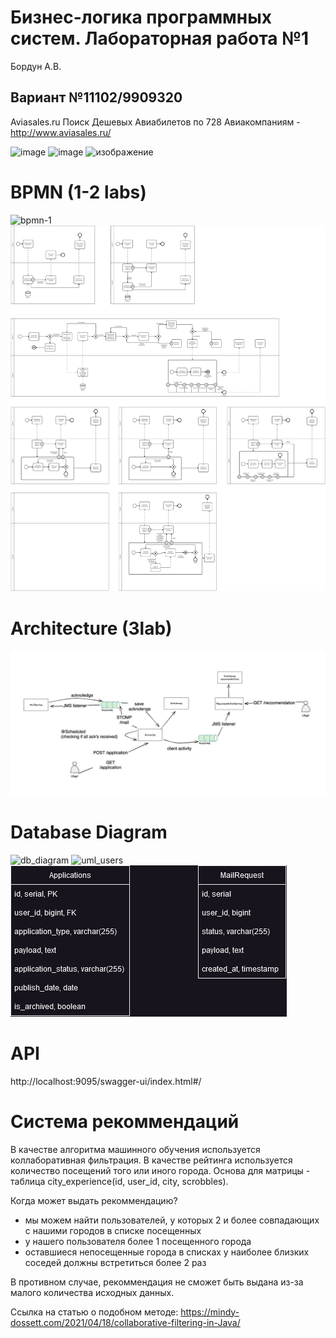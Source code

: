 # Бизнес-логика программных систем. Лабораторная работа №1 #

Бордун А.В.

## Вариант №11102/9909320 ##
Aviasales.ru Поиск Дешевых Авиабилетов по 728 Авиакомпаниям - http://www.aviasales.ru/

![image](https://user-images.githubusercontent.com/22819920/228567258-2bf3bd16-dee9-4fd8-889d-5caac2cc4527.png)
![image](https://github.com/Bordsiya/aviasales/assets/22819920/318514b8-57b7-45c8-b709-d6b5bced674b)
![изображение](https://github.com/Bordsiya/aviasales/assets/22819920/dd1cffe9-2518-435f-960a-f0aeb6e0946f)


# BPMN (1-2 labs) #

![bpmn-1](https://user-images.githubusercontent.com/22819920/228568057-e37499b7-ae11-4635-bf1f-9a284126a0d4.png)
![bpmn-2](https://github.com/Bordsiya/aviasales/blob/master/docs/diagram_2lab.png)

# Architecture (3lab) #

![architecture](https://github.com/Bordsiya/aviasales/blob/master/docs/architecture_3lab.jpg)

# Database Diagram #

![db_diagram](https://user-images.githubusercontent.com/22819920/234403414-b32aa065-c897-4c80-bff2-4253de8b20c9.png)
![uml_users](https://github.com/Bordsiya/aviasales/assets/22819920/c1582d87-2012-457a-a884-54106f9e2906)
![db_3_lab](https://github.com/Bordsiya/aviasales/blob/master/docs/add_db_elements_3lab.png)

# API #
http://localhost:9095/swagger-ui/index.html#/

# Система рекоммендаций #
В качестве алгоритма машинного обучения используется коллаборативная фильтрация. В качестве рейтинга используется количество посещений того или иного города.
Основа для матрицы - таблица city_experience(id, user_id, city, scrobbles).

Когда может выдать рекоммендацию?
- мы можем найти пользователей, у которых 2 и более совпадающих с нашими городов в списке посещенных
- у нашего пользователя более 1 посещенного города
- оставшиеся непосещенные города в списках у наиболее близких соседей должны встретиться более 2 раз

В противном случае, рекоммендация не сможет быть выдана из-за малого количества исходных данных.

Ссылка на статью о подобном методе:
https://mindy-dossett.com/2021/04/18/collaborative-filtering-in-Java/
